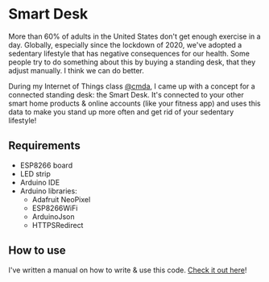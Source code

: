 # Smart Desk
More than 60% of adults in the United States don't get enough exercise in a day. Globally, especially since the lockdown of 2020, we've adopted a sedentary lifestyle that has negative consequences for our health. Some people try to do something about this by buying a standing desk, that they adjust manually. I think we can do better.

During my Internet of Things class [@cmda](https://github.com/CMDA), I came up with a concept for a connected standing desk: the Smart Desk. It's connected to your other smart home products & online accounts (like your fitness app) and uses this data to make you stand up more often and get rid of your sedentary lifestyle!

## Requirements
* ESP8266 board
* LED strip
* Arduino IDE
* Arduino libraries:
    * Adafruit NeoPixel
    * ESP8266WiFi
    * ArduinoJson
    * HTTPSRedirect

## How to use
I've written a manual on how to write & use this code. [Check it out here](https://github.com/karimeij/smart-desk/tree/main/manual)!
